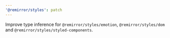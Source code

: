 ```yaml
---
'@remirror/styles': patch
---
```


Improve type inference for `@remirror/styles/emotion`, `@remirror/styles/dom` and `@remirror/styles/styled-components`.
